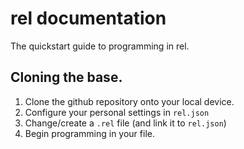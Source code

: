# rel documentation

The quickstart guide to programming in rel.

## Cloning the base.

1. Clone the github repository onto your local device.
2. Configure your personal settings in `rel.json`
3. Change/create a `.rel` file (and link it to `rel.json`)
4. Begin programming in your file.